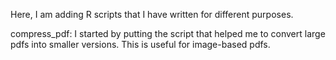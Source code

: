 Here, I am adding R scripts that I have written for different purposes.

compress_pdf: I started by putting the script that helped me to convert large pdfs into smaller versions. This is useful for image-based pdfs.
